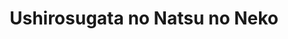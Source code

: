 --- 
title: "Ushirosugata no Natsu no Neko"
publishdate: "2019-4-30T16:48:46+02:00"
src: "https://365manga.net/manga/ushirosugata-no-natsu-no-neko"
image: "https://data.365manga.net/images/thumbnails/19567-ushirosugata-no-natsu-no-neko.jpg"
description: "After bad news from the doctor, a man reminices about a young man he went to school with, but then young man appears and he hasn't aged..."
---